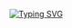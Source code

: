 [![Typing SVG](https://readme-typing-svg.demolab.com?font=Fira+Code&pause=1000&color=CFBBF7&center=true&vCenter=true&repeat=false&width=435&lines=(almost)+a+full+stack+dev)](https://git.io/typing-svg)
